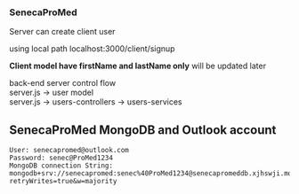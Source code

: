 ### SenecaProMed

Server can create client user<br>

using local path localhost:3000/client/signup <br>

**Client model have firstName and lastName only** will be updated later 

back-end server control flow<br>
server.js   -> user model<br>
server.js   -> users-controllers -> users-services<br>

## SenecaProMed MongoDB and Outlook account

    User: senecapromed@outlook.com 
    Password: senec@ProMed1234 
    MongoDB connection String: mongodb+srv://senecapromed:senec%40ProMed1234@senecapromeddb.xjhswji.mongodb.net/UsersDB?retryWrites=true&w=majority
      

